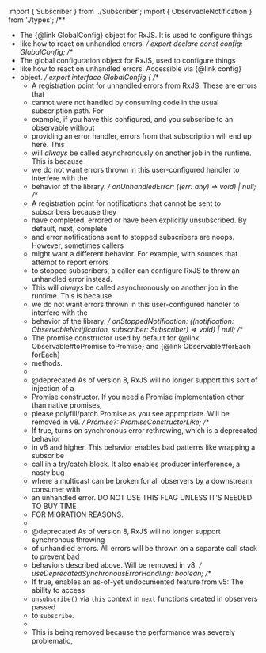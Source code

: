 import { Subscriber } from './Subscriber';
import { ObservableNotification } from './types';
/**
 * The {@link GlobalConfig} object for RxJS. It is used to configure things
 * like how to react on unhandled errors.
 */
export declare const config: GlobalConfig;
/**
 * The global configuration object for RxJS, used to configure things
 * like how to react on unhandled errors. Accessible via {@link config}
 * object.
 */
export interface GlobalConfig {
    /**
     * A registration point for unhandled errors from RxJS. These are errors that
     * cannot were not handled by consuming code in the usual subscription path. For
     * example, if you have this configured, and you subscribe to an observable without
     * providing an error handler, errors from that subscription will end up here. This
     * will _always_ be called asynchronously on another job in the runtime. This is because
     * we do not want errors thrown in this user-configured handler to interfere with the
     * behavior of the library.
     */
    onUnhandledError: ((err: any) => void) | null;
    /**
     * A registration point for notifications that cannot be sent to subscribers because they
     * have completed, errored or have been explicitly unsubscribed. By default, next, complete
     * and error notifications sent to stopped subscribers are noops. However, sometimes callers
     * might want a different behavior. For example, with sources that attempt to report errors
     * to stopped subscribers, a caller can configure RxJS to throw an unhandled error instead.
     * This will _always_ be called asynchronously on another job in the runtime. This is because
     * we do not want errors thrown in this user-configured handler to interfere with the
     * behavior of the library.
     */
    onStoppedNotification: ((notification: ObservableNotification<any>, subscriber: Subscriber<any>) => void) | null;
    /**
     * The promise constructor used by default for {@link Observable#toPromise toPromise} and {@link Observable#forEach forEach}
     * methods.
     *
     * @deprecated As of version 8, RxJS will no longer support this sort of injection of a
     * Promise constructor. If you need a Promise implementation other than native promises,
     * please polyfill/patch Promise as you see appropriate. Will be removed in v8.
     */
    Promise?: PromiseConstructorLike;
    /**
     * If true, turns on synchronous error rethrowing, which is a deprecated behavior
     * in v6 and higher. This behavior enables bad patterns like wrapping a subscribe
     * call in a try/catch block. It also enables producer interference, a nasty bug
     * where a multicast can be broken for all observers by a downstream consumer with
     * an unhandled error. DO NOT USE THIS FLAG UNLESS IT'S NEEDED TO BUY TIME
     * FOR MIGRATION REASONS.
     *
     * @deprecated As of version 8, RxJS will no longer support synchronous throwing
     * of unhandled errors. All errors will be thrown on a separate call stack to prevent bad
     * behaviors described above. Will be removed in v8.
     */
    useDeprecatedSynchronousErrorHandling: boolean;
    /**
     * If true, enables an as-of-yet undocumented feature from v5: The ability to access
     * `unsubscribe()` via `this` context in `next` functions created in observers passed
     * to `subscribe`.
     *
     * This is being removed because the performance was severely problematic,